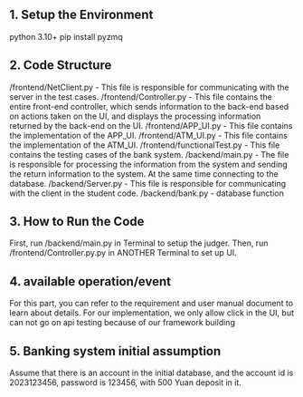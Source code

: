 ## 1. Setup the Environment 
python 3.10+
pip install pyzmq

## 2. Code Structure
/frontend/NetClient.py - This file is responsible for communicating with the server in the test cases.
/frontend/Controller.py - This file contains the entire front-end controller, which sends information to the back-end based on actions taken on the UI, and displays the processing information returned by the back-end on the UI.
/frontend/APP_UI.py - This file contains the implementation of the APP_UI.
/frontend/ATM_UI.py - This file contains the implementation of the ATM_UI.
/frontend/functionalTest.py - This file contains the testing cases of the bank system.
/backend/main.py - The file is responsible for processing the information from the system and sending the return information to the system. At the same time connecting to the database.
/backend/Server.py - This file is responsible for communicating with the client in the student code.
/backend/bank.py - database function

## 3. How to Run the Code
First, run /backend/main.py in Terminal to setup the judger.
Then, run /frontend/Controller.py.py in ANOTHER Terminal to set up UI.

## 4. available operation/event
  For this part, you can refer to the requirement and user manual document to learn about details.
  For our implementation, we only allow click in the UI, but can not go on api testing because of our framework building

## 5. Banking system initial assumption
Assume that there is an account in the initial database,  and the account id is 2023123456, password is 123456, with 500 Yuan deposit in it.